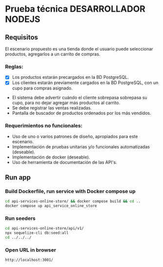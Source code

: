 # Prueba técnica DESARROLLADOR NODEJS 

## Requisitos
El escenario propuesto es una tienda donde el usuario puede seleccionar productos, agregarlos a un carrito de compras. 
### Reglas: 
- [X] Los productos estarán precargados en la BD PostgreSQL.
- [X] Los clientes estarán previamente cargados en la BD PostgreSQL, con un cupo para compras asignado.
- El sistema debe advertir cuándo el cliente sobrepasa sobrepasa su cupo, para no dejar agregar más productos al carrito.
- Se debe registrar las ventas realizadas.
- Pantalla de buscador de productos ordenados por los más vendidos.

### Requerimientos no funcionales:
- Uso de uno o varios patrones de diseño, apropiados para este escenario.
- Implementación de pruebas unitarias y/o funcionales automatizadas (deseable).
- Implementación de docker (deseable).
- Uso de herramienta de documentación de las API's.


## Run app

### Build Dockerfile, run service with Docker compose up
``` Bash
cd api-services-online-store/ && docker compose build && cd ..
docker compose up api_service_online_store
```

### Run seeders
``` Bash
cd api-services-online-store/api/v1/ 
npx sequelize-cli db:seed:all
cd ../../../
```

### Open URL in browser
``` Browser
http://localhost:3001/
```